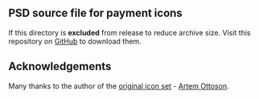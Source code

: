 ## PSD source file for payment icons

If this directory is **excluded** from release to reduce archive size. Visit this repository on [GitHub](https://github.com/hiqdev/payment-icons/tree/master/src/assets/psd) to download them.

## Acknowledgements

Many thanks to the author of the [original icon set](https://www.behance.net/gallery/11978553/50-FREE-Payment-system-icons) - [Artem Ottoson](https://www.behance.net/Ottoson).
